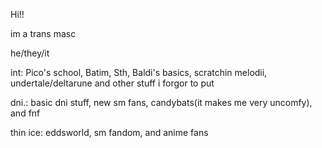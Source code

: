 Hi!!

im a trans masc

he/they/it

int: Pico's school, Batim, Sth, Baldi's basics, scratchin melodii, undertale/deltarune and other stuff i forgor to put

dni.: basic dni stuff, new sm fans, candybats(it makes me very uncomfy), and fnf

thin ice: eddsworld, sm fandom, and anime fans
